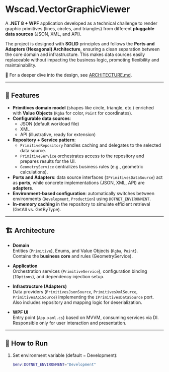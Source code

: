 # Wscad.VectorGraphicViewer

A **.NET 8 + WPF** application developed as a technical challenge to render graphic primitives (lines, circles, and triangles) from different **pluggable data sources** (JSON, XML, and API).

The project is designed with **SOLID** principles and follows the **Ports and Adapters (Hexagonal) Architecture**, ensuring a clean separation between the core domain and infrastructure. This makes data sources easily replaceable without impacting the business logic, promoting flexibility and maintainability.

📖 For a deeper dive into the design, see [ARCHITECTURE.md](ARCHITECTURE.md).

---

## 🚀 Features

- **Primitives domain model** (shapes like circle, triangle, etc.) enriched with **Value Objects** (`Rgba` for color, `Point` for coordinates).  
- **Configurable data sources**:
  - JSON (default workload file)
  - XML
  - API (illustrative, ready for extension)
- **Repository + Service pattern**:
  - `PrimitiveRepository` handles caching and delegates to the selected data source.
  - `PrimitiveService` orchestrates access to the repository and prepares results for the UI.
  - `GeometryService` centralizes business rules (e.g., geometric calculations).
- **Ports and Adapters**: data source interfaces (`IPrimitivesDataSource`) act as **ports**, while concrete implementations (JSON, XML, API) are **adapters**.  
- **Environment-based configuration**: automatically switches between environments (`Development`, `Production`) using `DOTNET_ENVIRONMENT`.  
- **In-memory caching** in the repository to simulate efficient retrieval (GetAll vs. GetByType).  

---

## 🏗️ Architecture

- **Domain**  
  Entities (`Primitive`), Enums, and Value Objects (`Rgba`, `Point`).  
  Contains the **business core** and rules (GeometryService).  

- **Application**  
  Orchestration services (`PrimitiveService`), configuration binding (`IOptions`), and dependency injection setup.  

- **Infrastructure (Adapters)**  
  Data providers (`PrimitivesJsonSource`, `PrimitivesXmlSource`, `PrimitivesApiSource`) implementing the `IPrimitivesDataSource` port.  
  Also includes repository and mapping logic for deserialization.  

- **WPF UI**  
  Entry point (`App.xaml.cs`) based on MVVM, consuming services via DI.  
  Responsible only for user interaction and presentation.  

---

## 🔧 How to Run

1. Set environment variable (default = Development):
   ```powershell
   $env:DOTNET_ENVIRONMENT="Development"
